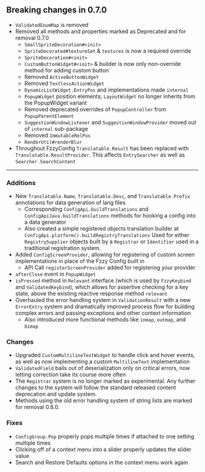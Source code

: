 ## Breaking changes in 0.7.0
* `ValidatedEnumMap` is removed
* Removed all methods and properties marked as Deprecated and for removal 0.7.0
  * `SmallSpriteDecoration#<init>`
  * `SpriteDecorated#textureSet` & `textures` is now a required override
  * `SpriteDecoration#<init>`
  * `CustomButtonWidget#<init>` & builder is now only non-override method for adding custom button
  * Removed `ActiveButtonWidget`
  * Removed `TextlessActionWidget`
  * `DynamicListWidget.EntryPos` and implementations made `internal`
  * `PopupWidget` position elements; `LayoutWidget` no longer inherits from the PopupWidget variant
  * Removed deprecated overrides of `PopupController` from `PopupParentElement`
  * `SuggestionWindowListener` and `SuggestionWindowProvider` moved out of `internal` sub-package
  * Removed `ImmutableRelPos`
  * `RenderUtil#renderBlur`
* Throughout FzzyConfig `Translatable.Result` has been replaced with `Translatable.ResultProvider`. This affects `EntrySearcher` as well as `Searcher.SearchContent`

-------------------------------------

### Additions
* New `Translatable.Name`, `Translatable.Desc`, and `Translatable.Prefix` annotations for data generation of lang files
  * Corresponding `ConfigApi.buildTranslations` and `ConfigApiJava.buildTranslations` methods for hooking a config into a data generator
  * Also created a simple registered objects translation builder at `ConfigApi.platform().buildRegistryTranslations` Used for either `RegistrySupplier` objects built by a `Registrar` or `Identifier` used in a traditional registration system.
* Added `ConfigScreenProvider`, allowing for registering of custom screen implementations in place of the Fzzy Config built in
  * API Call `registerScreenProvider` added for registering your provider
* `afterClose` event in `PopupWidget`
* `isPressed` method in `Relevant` interface (which is used by `FzzyKeybind` and `ValidatedKeybind`), which allows for assertive checking for a key state, above the existing reactive response method `relevant`
* Overhauled the error handling system in `ValidationResult` with a new `ErrorEntry` system and dramatically improved process flow for building complex errors and passing exceptions and other context information
  * Also introduced more functional methods like `inmap`, `outmap`, and `bimap`

### Changes
* Upgraded `CustomMultilineTextWidget` to handle click and hover events, as well as now implementing a custom `MultilineText` implementation
* `ValidatedField` bails out of deserialization only on critical errors, now letting correction take its course more often
* The `Registrar` system is no longer marked as experimental. Any further changes to the system will follow the standard released content deprecation and update system.
* Methods using the old error handling system of string lists are marked for removal 0.8.0.

### Fixes
* `ConfigGroup.Pop` properly pops multiple times if attached to one setting multiple times
* Clicking off of a context menu into a slider properly updates the slider value
* Search and Restore Defaults options in the context menu work again
